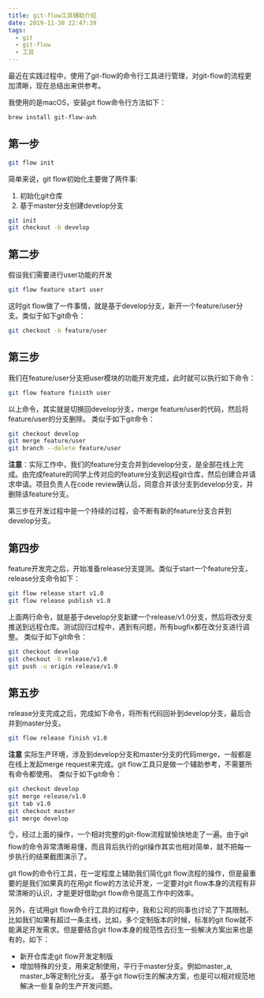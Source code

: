 ```yaml
---
title: git-flow工具辅助介绍
date: 2019-11-30 22:47:39
tags:
  - git
  - git-flow
  - 工具
---
```


最近在实践过程中，使用了git-flow的命令行工具进行管理，对git-flow的流程更加清晰，现在总结出来供参考。

我使用的是macOS，安装git flow命令行方法如下：
```bash
brew install git-flow-avh
```

## 第一步
```bash
git flow init
```
简单来说，git flow初始化主要做了两件事:
1. 初始化git仓库
2. 基于master分支创建develop分支
```bash
git init
git checkout -b develop
```

## 第二步
假设我们需要进行user功能的开发
```bash
git flow feature start user
```
这时git flow做了一件事情，就是基于develop分支，新开一个feature/user分支。类似于如下git命令：
```bash
git checkout -b feature/user
```

## 第三步
我们在feature/user分支把user模块的功能开发完成，此时就可以执行如下命令：
```bash
git flow feature finisth user
```
以上命令，其实就是切换回develop分支，merge feature/user的代码，然后将feature/user的分支删除。
类似于如下git命令：
```bash
git checkout develop
git merge feature/user
git branch --delete feature/user
```

**注意**：实际工作中，我们的feature分支合并到develop分支，是全部在线上完成。由完成feature的同学上传对应的feature分支到远程git仓库，然后创建合并请求申请。项目负责人在code review确认后，同意合并该分支到develop分支，并删除该feature分支。

第三步在开发过程中是一个持续的过程，会不断有新的feature分支合并到develop分支。

## 第四步
feature开发完之后，开始准备release分支提测。类似于start一个feature分支，release分支命令如下：
```bash
git flow release start v1.0
git flow release publish v1.0
```
上面两行命令，就是基于develop分支新建一个release/v1.0分支，然后将改分支推送到远程仓库。测试回归过程中，遇到有问题，所有bugfix都在改分支进行调整。
类似于如下git命令：
```bash
git checkout develop
git checkout -b release/v1.0
git push -u origin release/v1.0
```

## 第五步
release分支完成之后，完成如下命令，将所有代码回补到develop分支，最后合并到master分支。
```bash
git flow release finish v1.0
```
**注意** 实际生产环境，涉及到develop分支和master分支的代码merge，一般都是在线上发起merge request来完成。git flow工具只是做一个辅助参考，不需要所有命令都使用。
类似于如下git命令：
```bash
git checkout develop
git merge release/v1.0
git tab v1.0
git checkout master
git merge develop
```
👌，经过上面的操作，一个相对完整的git-flow流程就愉快地走了一遍。由于git flow的命令非常清晰易懂，而且背后执行的git操作其实也相对简单，就不把每一步执行的结果截图演示了。

git flow的命令行工具，在一定程度上辅助我们简化git flow流程的操作，但是最重要的是我们如果真的在用git flow的方法论开发，一定要对git flow本身的流程有非常清晰的认识，才能更好借助git flow命令提高工作中的效率。

另外，在试用git flow命令行工具的过程中，我和公司的同事也讨论了下其限制。比如我们如果有超过一条主线，比如，多个定制版本的时候，标准的git flow就不能满足开发需求。但是要结合git flow本身的规范性去衍生一些解决方案出来也是有的，如下：
- 新开仓库走git flow开发定制版
- 增加特殊的分支，用来定制使用，平行于master分支。例如master_a, master_b等定制化分支。
基于git flow衍生的解决方案，也是可以相对规范地解决一些复杂的生产开发问题。
